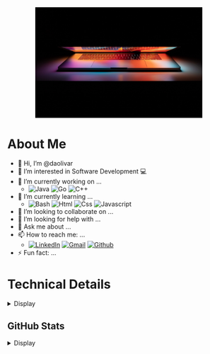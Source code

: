 <!-- Banner Image -->
<div align="center">
    <img src="assets/macbook.jpg" alt="" width="75%" height="75%"/>
</div>

<!-- socials badge imgs -->
[linkedin badge]:https://tinyurl.com/linkedin-badge
[gmail badge]:https://tinyurl.com/email-badge
[github badge]:https://tinyurl.com/github-badge

<!-- link vars -->
[linkedin profile]:https://www.linkedin.com/in/david-olivares-bbb511254
[send email]:mailto:daveolivares01@gmail.com
[github profile]:https://github.com/daolivar

<!-- language badge imgs -->
[bash badge]:https://tinyurl.com/gnu-bash-badge
[c++ badge]:https://tinyurl.com/cpp-badge
[css badge]:https://tinyurl.com/css-badge
[html badge]:https://tinyurl.com/html-badge
[java badge]:https://tinyurl.com/java-badge
[js badge]:https://tinyurl.com/js-badge
[go badge]:https://tinyurl.com/go-badge

# About Me
- 👋 Hi, I’m @daolivar
- 👀 I’m interested in Software Development 💻
- 🔭 I’m currently working on ...
	- ![Java][java badge] ![Go][go badge] ![C++][c++ badge]
- 🌱 I’m currently learning ...
	- ![Bash][bash badge] ![Html][html badge] ![Css][css badge] ![Javascript][js badge]
- 🤝 I’m looking to collaborate on ...
- 🤔 I’m looking for help with ...
- 💬 Ask me about ...
- 📫 How to reach me: ...
	- [![LinkedIn][linkedin badge]][linkedin profile] [![Gmail][gmail badge]][send email] [![Github][github badge]][github profile]
- ⚡ Fun fact: ...

# Technical Details
<!-- Dropdown -->
<details>
<summary>Display</summary>
<br>

Run this program 👉 [![techstack logo](https://readme-components.vercel.app/api?component=logo&logo=go&fill=29BEB0&animation=spin)](https://go.dev/play/p/JdlzuEDeg1Z "Click Me")

```go
package main

import (
	"fmt"
)

type Developer struct {
	name      string
	employer  string
	role      string
	exp       int
	edu       string
	languages []string
	tools     []string
	subjects  []string
}

func main() {
	daolivar := Developer{
		name:      "David Olivares",
		employer:  "Visa",
		role:      "Senior Software Engineer",
		exp:       2,
		edu:       "California State University, Monterey Bay",
		languages: []string{"Go", "C++", "Java"},
		tools:     []string{"Bash", "Git", "Docker", "Jenkins", "Postman"},
		subjects:  []string{"HTML", "CSS", "Javascript"},
	}

	fmt.Printf("%T %+v", daolivar, daolivar)
}
```
</details>

## GitHub Stats

<details>
	<summary>Display</summary>
	<br>
	<div align="center">
		<img src="https://github-readme-stats.vercel.app/api?username=daolivar&show_icons=true&theme=react" alt="daolivar github stats" width="75%" height="75%"/>
		<a href="https://github.com/daolivar?tab=repositories">
			<img src="https://github-readme-stats.vercel.app/api/top-langs/?username=daolivar&layout=compact&langs_count=7&theme=react" width="75%" height="75%"/>
		</a>
		<img src="assets/spidertocat.png" alt="spider-cat" width="50%" height="50%"/>
	</div>
</details>
